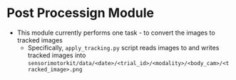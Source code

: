 # Post Processign Module 
- This module currently performs one task - to convert the images to tracked images
    - Specifically, `apply_tracking.py` script reads images to and writes tracked images into `sensorimotorkit/data/<date>/<trial_id>/<modality>/<body_cam>/<tracked_image>.png`
    
